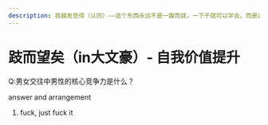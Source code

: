 ```yaml
---
description: 我越发觉得（认同）——这个东西永远不是一蹴而就，一下子就可以学会，而是说——一生学习与感悟
---
```


# 跂而望矣（in大文豪）- 自我价值提升

Q:男女交往中男性的核心竞争力是什么？

answer and arrangement

1. fuck, just fuck it



